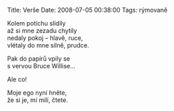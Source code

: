 Title: Verše
Date: 2008-07-05 00:38:00
Tags: rýmovaně

Kolem potichu slídily  
až si mne zezadu chytily  
nedaly pokoj – hlavě, ruce,  
vlétaly do mne silně, prudce.

Pak do papírů vpily se  
s vervou Bruce Willise…

Ale co!

Moje ego nyní hněte,  
že si je, mí milí, čtete.